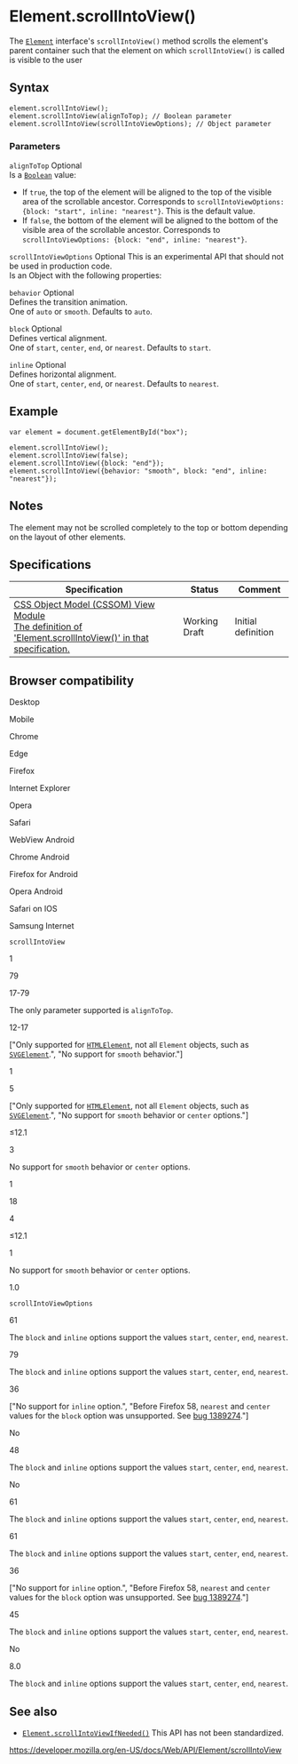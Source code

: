 Element.scrollIntoView()
========================

The [`Element`](../element) interface's `scrollIntoView()` method scrolls the element's parent container such that the element on which `scrollIntoView()` is called is visible to the user

Syntax
------

    element.scrollIntoView();
    element.scrollIntoView(alignToTop); // Boolean parameter
    element.scrollIntoView(scrollIntoViewOptions); // Object parameter

### Parameters

 `alignToTop` <span class="badge inline optional">Optional</span>   
Is a [`Boolean`](https://developer.mozilla.org/en-US/docs/Web/JavaScript/Reference/Global_Objects/Boolean) value:

-   If `true`, the top of the element will be aligned to the top of the visible area of the scrollable ancestor. Corresponds to `scrollIntoViewOptions: {block: "start", inline: "nearest"}`. This is the default value.
-   If `false`, the bottom of the element will be aligned to the bottom of the visible area of the scrollable ancestor. Corresponds to `scrollIntoViewOptions: {block: "end", inline: "nearest"}`.

 `scrollIntoViewOptions` <span class="badge inline optional">Optional</span> <span class="icon experimental" viewbox="0 0 100 100" xmlns="http://www.w3.org/2000/svg" role="img"> This is an experimental API that should not be used in production code. </span>   
Is an Object with the following properties:

 `behavior` <span class="badge inline optional">Optional</span>   
Defines the transition animation.  
One of `auto` or `smooth`. Defaults to `auto`.

 `block` <span class="badge inline optional">Optional</span>   
Defines vertical alignment.  
One of `start`, `center`, `end`, or `nearest`. Defaults to `start`.

 `inline` <span class="badge inline optional">Optional</span>   
Defines horizontal alignment.  
One of `start`, `center`, `end`, or `nearest`. Defaults to `nearest`.

Example
-------

    var element = document.getElementById("box");

    element.scrollIntoView();
    element.scrollIntoView(false);
    element.scrollIntoView({block: "end"});
    element.scrollIntoView({behavior: "smooth", block: "end", inline: "nearest"});

Notes
-----

The element may not be scrolled completely to the top or bottom depending on the layout of other elements.

Specifications
--------------

<table><thead><tr class="header"><th>Specification</th><th>Status</th><th>Comment</th></tr></thead><tbody><tr class="odd"><td><a href="https://drafts.csswg.org/cssom-view/#dom-element-scrollintoview">CSS Object Model (CSSOM) View Module<br />
<span class="small">The definition of 'Element.scrollIntoView()' in that specification.</span></a></td><td><span class="spec-wd">Working Draft</span></td><td>Initial definition</td></tr></tbody></table>

Browser compatibility
---------------------

Desktop

Mobile

Chrome

Edge

Firefox

Internet Explorer

Opera

Safari

WebView Android

Chrome Android

Firefox for Android

Opera Android

Safari on IOS

Samsung Internet

`scrollIntoView`

1

79

17-79

The only parameter supported is `alignToTop`.

12-17

\["Only supported for [`HTMLElement`](https://developer.mozilla.org/docs/Web/API/HTMLElement), not all `Element` objects, such as [`SVGElement`](https://developer.mozilla.org/docs/Web/API/SVGElement).", "No support for `smooth` behavior."\]

1

5

\["Only supported for [`HTMLElement`](https://developer.mozilla.org/docs/Web/API/HTMLElement), not all `Element` objects, such as [`SVGElement`](https://developer.mozilla.org/docs/Web/API/SVGElement).", "No support for `smooth` behavior or `center` options."\]

≤12.1

3

No support for `smooth` behavior or `center` options.

1

18

4

≤12.1

1

No support for `smooth` behavior or `center` options.

1.0

`scrollIntoViewOptions`

61

The `block` and `inline` options support the values `start`, `center`, `end`, `nearest`.

79

The `block` and `inline` options support the values `start`, `center`, `end`, `nearest`.

36

\["No support for `inline` option.", "Before Firefox 58, `nearest` and `center` values for the `block` option was unsupported. See [bug 1389274](https://bugzil.la/1389274)."\]

No

48

The `block` and `inline` options support the values `start`, `center`, `end`, `nearest`.

No

61

The `block` and `inline` options support the values `start`, `center`, `end`, `nearest`.

61

The `block` and `inline` options support the values `start`, `center`, `end`, `nearest`.

36

\["No support for `inline` option.", "Before Firefox 58, `nearest` and `center` values for the `block` option was unsupported. See [bug 1389274](https://bugzil.la/1389274)."\]

45

The `block` and `inline` options support the values `start`, `center`, `end`, `nearest`.

No

8.0

The `block` and `inline` options support the values `start`, `center`, `end`, `nearest`.

See also
--------

-   [`Element.scrollIntoViewIfNeeded()`](scrollintoviewifneeded) <span class="icon non-standard" viewbox="0 0 100 100" xmlns="http://www.w3.org/2000/svg" role="img"> This API has not been standardized. </span>

<a href="https://developer.mozilla.org/en-US/docs/Web/API/Element/scrollIntoView" class="_attribution-link">https://developer.mozilla.org/en-US/docs/Web/API/Element/scrollIntoView</a>
